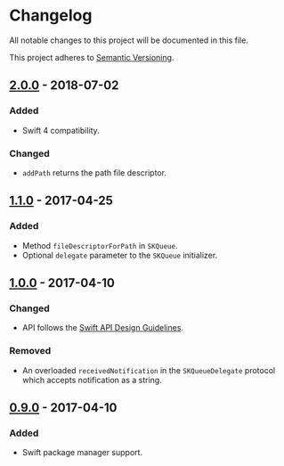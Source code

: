 # Changelog
All notable changes to this project will be documented in this file.

This project adheres to [Semantic Versioning](https://semver.org/spec/v2.0.0.html).

## [2.0.0] - 2018-07-02
### Added
- Swift 4 compatibility.

### Changed
- `addPath` returns the path file descriptor.

## [1.1.0] - 2017-04-25
### Added
- Method `fileDescriptorForPath` in `SKQueue`.
- Optional `delegate` parameter to the `SKQueue` initializer.

## [1.0.0] - 2017-04-10
### Changed
- API follows the [Swift API Design Guidelines](https://swift.org/documentation/api-design-guidelines/).

### Removed
- An overloaded `receivedNotification` in the `SKQueueDelegate` protocol which accepts notification as a string.

## [0.9.0] - 2017-04-10
### Added
- Swift package manager support.

[2.0.0]: https://github.com/daniel-pedersen/SKQueue/tree/v2.0.0
[1.1.0]: https://github.com/daniel-pedersen/SKQueue/tree/v1.1.0
[1.0.0]: https://github.com/daniel-pedersen/SKQueue/tree/v1.0.0
[0.9.0]: https://github.com/daniel-pedersen/SKQueue/tree/v0.9.0
